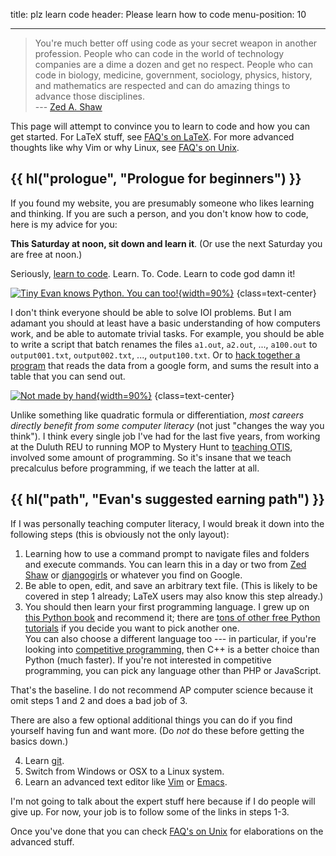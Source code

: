 title: plz learn code
header: Please learn how to code
menu-position: 10

---

> You're much better off using code as your secret weapon in another profession.
> People who can code in the world of technology companies are a dime
> a dozen and get no respect. People who can code in biology, medicine,
> government, sociology, physics, history, and mathematics are respected and can
> do amazing things to advance those disciplines.  
> --- [Zed A. Shaw](https://learnpythonthehardway.org/python3/advice.html)

This page will attempt to convince you to learn to code
and how you can get started.
For LaTeX stuff, see [FAQ's on LaTeX](faq-latex.html).
For more advanced thoughts like why Vim or why Linux,
see [FAQ's on Unix](faq-unix.html).

## {{ hl("prologue", "Prologue for beginners") }}

If you found my website, you are presumably someone
who likes learning and thinking.
If you are such a person, and you don't know how to code,
here is my advice for you:

**This Saturday at noon, sit down and learn it**.
(Or use the next Saturday you are free at noon.)

Seriously, [learn to code](https://youtu.be/TYCxbFad36g?t=2070).
Learn. To. Code. Learn to code god damn it!

[![Tiny Evan knows Python. You can too!][tiny]{width=90%}][tiny]
{class=text-center}

[tiny]: static/learnpython.jpg

I don't think everyone should be able to solve IOI problems.
But I am adamant you should at least have a basic understanding
of how computers work, and be able to automate trivial tasks.
For example, you should be able to write a script that
batch renames the files `a1.out`, `a2.out`, ..., `a100.out`
to `output001.txt`, `output002.txt`, ..., `output100.txt`.
Or to [hack together a program](https://usamo.wordpress.com/2020/12/16/usemo-problem-development-behind-the-scenes/)
that reads the data from a google form,
and sums the result into a table that you can send out.

[![Not made by hand][usemo]{width=90%}][usemo]
{class=text-center}

[usemo]: https://usamo.files.wordpress.com/2020/12/table.png

Unlike something like quadratic formula or differentiation,
*most careers directly benefit from some computer literacy*
(not just "changes the way you think").
I think every single job I've had for the last five years,
from working at the Duluth REU to running MOP
to Mystery Hunt to [teaching OTIS][otisweb], involved
some amount of programming.
So it's insane that we teach precalculus before programming,
if we teach the latter at all.

[otisweb]: https://github.com/vEnhance/otis-web

## {{ hl("path", "Evan's suggested earning path") }}

If I was personally teaching computer literacy,
I would break it down into the following steps
(this is obviously not the only layout):

1. Learning how to use a command prompt to navigate files and folders and
	 execute commands. You can learn this in a day or two from [Zed Shaw][term]
	 or [djangogirls][term2] or whatever you find on Google.
2. Be able to open, edit, and save an arbitrary text file.
	 (This is likely to be covered in step 1 already;
	 LaTeX users may also know this step already.)
3. You should then learn your first programming language.
	 I grew up on [this Python book](http://openbookproject.net/thinkcs/python/english3e/index.html)
	 and recommend it;
	 there are [tons of other free Python tutorials][nonpro]
	 if you decide you want to pick another one.  
	 You can also choose a different language too --- in particular,
	 if you're looking into [competitive programming](http://usaco.org),
	 then C++ is a better choice than Python (much faster).
	 If you're not interested in competitive programming,
	 you can pick any language other than PHP or JavaScript.

That's the baseline. I do not recommend AP computer science
because it omit steps 1 and 2 and does a bad job of 3.

There are also a few optional additional
things you can do if you find yourself having fun and want more.
(Do *not* do these before getting the basics down.)

4. Learn [git](https://duckduckgo.com/?q=git+tutorial).
5. Switch from Windows or OSX to a Linux system.
6. Learn an advanced text editor like
	 [Vim](https://www.vim.org) or
	 [Emacs](https://en.wikipedia.org/wiki/Emacs).

I'm not going to talk about the expert stuff here
because if I do people will give up.
For now, your job is to follow some of the links in steps 1-3.

Once you've done that you can check
[FAQ's on Unix](faq-unix.html) for elaborations on the advanced stuff.

[term]: https://learnpythonthehardway.org/python3/appendixa.html
[term2]: https://tutorial.djangogirls.org/en/intro_to_command_line/
[nonpro]: https://wiki.python.org/moin/BeginnersGuide/NonProgrammers
